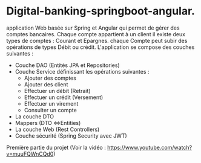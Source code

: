 # Digital-banking-springboot-angular.
application Web basée sur Spring et Angular qui permet de gérer des comptes bancaires.
Chaque compte appartient à un client il existe deux types de comptes : Courant et Epargnes. chaque Compte peut subir des opérations de types Débit ou crédit.
L'application se compose des couches suivantes :
 - Couche DAO (Entités JPA et Repositories)
 - Couche Service définissant les opérations suivantes :
    - Ajouter des comptes
    - Ajouter des client
    - Effectuer un débit (Retrait)
    - Effectuer un crédit (Versement)
    - Effectuer un virement
    - Consulter un compte
- La couche DTO
- Mappers (DTO <=>Entities)
- La couche Web (Rest Controllers)
- Couche sécurité (Spring Security avec JWT)

Première partie du projet (Voir la vidéo : https://www.youtube.com/watch?v=muuFQWnCQd0)

